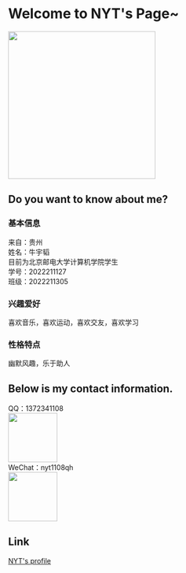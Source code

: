 # Welcome to NYT's Page~  
<img align="center" width="300" src="https://github.com/nyt1108qh/nyt1108qh.github.io/blob/main/%E5%93%88.jpg?raw=true">  
  
## Do you want to know about me?  
### 基本信息  
来自：贵州  
姓名：牛宇韬  
目前为北京邮电大学计算机学院学生  
学号：2022211127  
班级：2022211305  
### 兴趣爱好  
喜欢音乐，喜欢运动，喜欢交友，喜欢学习
### 性格特点  
幽默风趣，乐于助人
## Below is my contact information.  
QQ：1372341108  
<img align="center" width="100" src="https://github.com/nyt1108qh/nyt1108qh.github.io/blob/main/qq%E7%A0%81.png?raw=true">  
WeChat：nyt1108qh  
<img align="center" width="100" src="https://github.com/nyt1108qh/nyt1108qh.github.io/blob/main/%E5%BE%AE%E4%BF%A1%E7%A0%81.png?raw=true">  
## Link  
[NYT's profile](https://github.com/nyt1108qh "超链接title")
